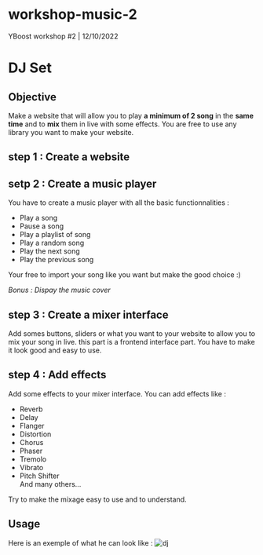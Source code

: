 # workshop-music-2
YBoost workshop #2 | 12/10/2022

# DJ Set

## Objective
Make a website that will allow you to play **a minimum of 2 song** in the **same time** and to **mix** them in live with some effects.
You are free to use any library you want to make your website.

## step 1 : Create a website

## setp 2 : Create a music player
You have to create a music player with all the basic functionnalities :
* Play a song
* Pause a song
* Play a playlist of song
* Play a random song
* Play the next song
* Play the previous song

Your free to import your song like you want but make the good choice :)

*Bonus : Dispay the music cover*

## step 3 : Create a mixer interface
Add somes buttons, sliders or what you want to your website to allow you to mix your song in live. this part is a frontend interface part. You have to make it look good and easy to use.

## step 4 : Add effects
Add some effects to your mixer interface. You can add effects like :
* Reverb
* Delay
* Flanger
* Distortion
* Chorus
* Phaser
* Tremolo
* Vibrato
* Pitch Shifter  
And many others...  

Try to make the mixage easy to use and to understand.

## Usage
Here is an exemple of what he can look like : ![dj](https://i.imgur.com/e0a5xsz.gif)
